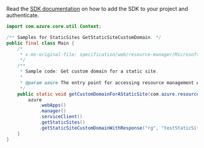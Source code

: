 Read the [SDK documentation](https://github.com/Azure/azure-sdk-for-java/blob/azure-resourcemanager_2.13.0/sdk/resourcemanager/azure-resourcemanager/README.md) on how to add the SDK to your project and authenticate.

```java
import com.azure.core.util.Context;

/** Samples for StaticSites GetStaticSiteCustomDomain. */
public final class Main {
    /*
     * x-ms-original-file: specification/web/resource-manager/Microsoft.Web/stable/2021-03-01/examples/GetStaticSiteCustomDomain.json
     */
    /**
     * Sample code: Get custom domain for a static site.
     *
     * @param azure The entry point for accessing resource management APIs in Azure.
     */
    public static void getCustomDomainForAStaticSite(com.azure.resourcemanager.AzureResourceManager azure) {
        azure
            .webApps()
            .manager()
            .serviceClient()
            .getStaticSites()
            .getStaticSiteCustomDomainWithResponse("rg", "testStaticSite0", "custom.domain.net", Context.NONE);
    }
}
```
